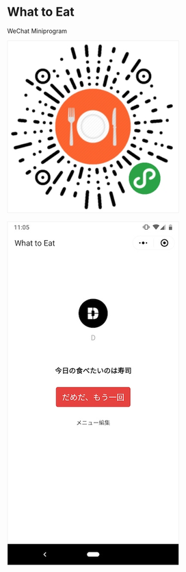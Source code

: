 # What to Eat

WeChat Miniprogram

<img src="https://github.com/dongri/what-to-eat/blob/master/images/qrcode.jpg?raw=true" style="width: 400px; border: 1px solid #eee;">
<br/><br/>
<img src="https://github.com/dongri/what-to-eat/blob/master/images/weixin-miniprogram.jpg?raw=true" style="width: 400px; border: 1px solid #eee;">